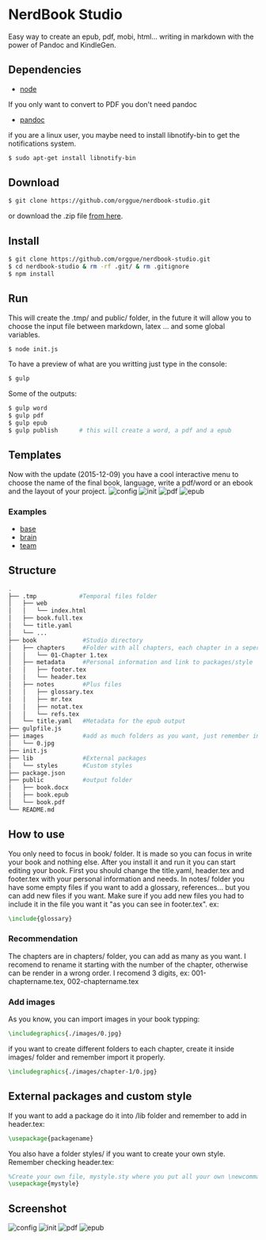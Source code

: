 # NerdBook Studio
Easy way to create an epub, pdf, mobi, html... writing in markdown with the power of Pandoc and KindleGen.
## Dependencies
+ [node](https://nodejs.org/)

If you only want to convert to PDF you don't need pandoc
+ [pandoc](http://pandoc.org/installing.html)

if you are a linux user, you maybe need to install libnotify-bin to get the
notifications system.
```zsh
$ sudo apt-get install libnotify-bin
```
## Download
```zsh
$ git clone https://github.com/orggue/nerdbook-studio.git
```
or download the .zip file [from here](https://github.com/orggue/nerdbook-studio/archive/master.zip).
## Install
```zsh
$ git clone https://github.com/orggue/nerdbook-studio.git
$ cd nerdbook-studio & rm -rf .git/ & rm .gitignore
$ npm install
```
## Run
This will create the .tmp/ and public/ folder, in the future it will allow you to choose the input file between markdown, latex ... and some global variables. 
```zsh
$ node init.js
```
To have a preview of what are you writting just type in the console:
```zsh
$ gulp
```
Some of the outputs:
```zsh
$ gulp word
$ gulp pdf
$ gulp epub
$ gulp publish      # this will create a word, a pdf and a epub
```
## Templates
Now with the update (2015-12-09) you have a cool interactive menu to choose the name of the final book, language, write a pdf/word or an ebook and the layout of your project.
![config](http://nas.jorgechato.com/git/NBS/4.png)
![init](http://nas.jorgechato.com/git/NBS/5.png)
![pdf](http://nas.jorgechato.com/git/NBS/6.png)
![epub](http://nas.jorgechato.com/git/NBS/7.png)
### Examples
+ [base](https://github.com/orggue/nerdbook-studio/blob/master/examples/base.pdf)
+ [brain](https://github.com/orggue/nerdbook-studio/blob/master/examples/brain.pdf)
+ [team](https://github.com/orggue/nerdbook-studio/blob/master/examples/team.pdf)

## Structure
```zsh
.
├── .tmp            #Temporal files folder
│   ├── web
│   │   └── index.html
│   ├── book.full.tex
│   └── title.yaml
│   └── ...
├── book             #Studio directory
│   ├── chapters     #Folder with all chapters, each chapter in a seperate file
│   │   └── 01-Chapter 1.tex
│   ├── metadata     #Personal information and link to packages/style
│   │   ├── footer.tex
│   │   └── header.tex
│   ├── notes        #Plus files
│   │   ├── glossary.tex
│   │   ├── mr.tex
│   │   ├── notat.tex
│   │   └── refs.tex
│   └── title.yaml   #Metadata for the epub output
├── gulpfile.js
├── images           #add as much folders as you want, just remember inject it properly
│   └── 0.jpg
├── init.js
├── lib              #External packages
│   └── styles       #Custom styles
├── package.json
├── public           #output folder
│   ├── book.docx
│   ├── book.epub
│   └── book.pdf
└── README.md

```
## How to use
You only need to focus in book/ folder. It is made so you can focus in write your book and nothing else.
After you install it and run it you can start editing your book.
First you should change the title.yaml, header.tex and footer.tex with your personal information and needs.
In notes/ folder you have some empty files if you want to add a glossary, references... but you can add new files if you want. Make sure if you add new files you had to include it in the file you want it "as you can see in footer.tex". ex:
```latex
\include{glossary} 
```
### Recommendation
The chapters are in chapters/ folder, you can add as many as you want. I recomend to rename it starting with the number of the chapter, otherwise can be render in a wrong order. I recomend 3 digits, ex: 001-chaptername.tex, 002-chaptername.tex
### Add images
As you know, you can import images in your book typping:
```latex
\includegraphics{./images/0.jpg}
```
if you want to create different folders to each chapter, create it inside images/ folder and remember import it properly.
```latex
\includegraphics{./images/chapter-1/0.jpg}
```
## External packages and custom style
If you want to add a package do it into /lib folder and remember to add in header.tex:
```latex
\usepackage{packagename}
```
You also have a folder styles/ if you want to create your own style. Remember checking header.tex:
```latex
%Create your own file, mystyle.sty where you put all your own \newcommand statements, for example.
\usepackage{mystyle}
```
## Screenshot
![config](http://nas.jorgechato.com/git/NBS/0.png)
![init](http://nas.jorgechato.com/git/NBS/1.png)
![pdf](http://nas.jorgechato.com/git/NBS/2.png)
![epub](http://nas.jorgechato.com/git/NBS/3.png)
